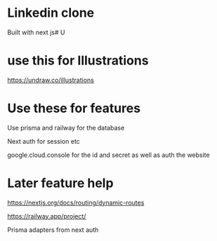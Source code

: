 # Linkedin clone

Built with next js# U


# use this for Illustrations 

https://undraw.co/illustrations

# Use these for features 

Use prisma and railway for the database

Next auth for session etc

google.cloud.console for the id and secret as well as auth the website

# Later feature help

https://nextjs.org/docs/routing/dynamic-routes

https://railway.app/project/

Prisma adapters from next auth